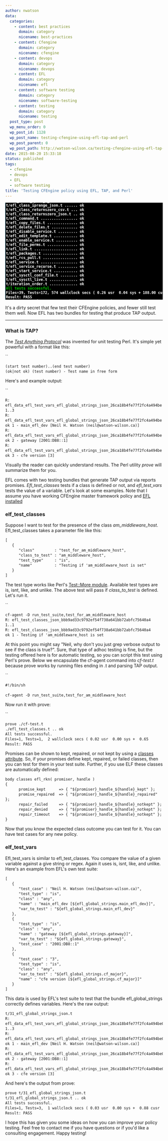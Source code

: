 ```yaml
---
author: nwatson
data:
  categories:
    - content: best practices
      domain: category
      nicename: best-practices
    - content: Cfengine
      domain: category
      nicename: cfengine
    - content: devops
      domain: category
      nicename: devops
    - content: EFL
      domain: category
      nicename: efl
    - content: software testing
      domain: category
      nicename: software-testing
    - content: testing
      domain: category
      nicename: testing
  post_type: post
  wp_menu_order: 0
  wp_post_id: 1128
  wp_post_name: testing-cfengine-using-efl-tap-and-perl
  wp_post_parent: 0
  wp_post_path: http://watson-wilson.ca/testing-cfengine-using-efl-tap-and-perl/
date: 2015-08-20 15:33:18
status: published
tags:
  - cfengine
  - devops
  - EFL
  - software testing
title: 'Testing CFEngine policy using EFL, TAP, and Perl'
---
```

![Prove and TAP output](/static/images/efl_tests.png)

It's a dirty secret that few test their CFEngine policies, and fewer
still test them well. Now EFL has two bundles for testing that produce
TAP output.

---

### What is TAP? ###

The [*Test Anything Protocol*](https://en.wikipedia.org/wiki/Test_Anything_Protocol)
was invented for unit testing Perl. It's simple yet powerful with a
format like this:

``

    (start test number)..(end test number)
    (ok|not ok) (test number) - Test name in free form

Here's and example output:

``

    R: efl_data_efl_test_vars_efl_global_strings_json_26ca18b4fe77f2fc4a494be
    1..3
    R: efl_data_efl_test_vars_efl_global_strings_json_26ca18b4fe77f2fc4a494be
    ok 1 - main_efl_dev [Neil H. Watson (neil@watson-wilson.ca)]
    R: efl_data_efl_test_vars_efl_global_strings_json_26ca18b4fe77f2fc4a494be
    ok 2 - gateway [2001:DB8::1]
    R: efl_data_efl_test_vars_efl_global_strings_json_26ca18b4fe77f2fc4a494be
    ok 3 - cfe version [3]

Visually the reader can quickly understand results. The Perl utility *prove*
will summarize them for you.

EFL comes with two testing bundles that generate TAP output via reports
promises. *Efl_test_classes* tests if a class is defined or not, and *efl_test_vars*
tests the value of a variable. Let's look at some examples. Note that I
assume you have working CFEngine master framework policy and [EFL
installed](https://github.com/neilhwatson/evolve_cfengine_freelib/blob/master/INSTALL.md)

### elf_test_classes ###

Suppose I want to test for the presence of the class *am_middleware_host*.
Efl_test_classes takes a parameter file like this:

    [
       {
          "class"         : "test_for_am_middleware_host",
          "class_to_test" : "am_middleware_host",
          "test_type"     : "is",
          "name"          : "Testing if 'am_middleware_host is set"
       }
    ]

The test type works like Perl's [Test::More module](https://metacpan.org/pod/Test::More).
Available test types are is, isnt, like, and unlike. The above test
will pass if *class_to_test* is defined. Let's run it.

``

    cf-agent -D run_test_suite,test_for_am_middleware_host
    R: efl_test_classes_json_bbb9ad33c9792ef54f738a641bb72abfc75640a4
    1..1
    R: efl_test_classes_json_bbb9ad33c9792ef54f738a641bb72abfc75640a4
    ok 1 - Testing if 'am_middleware_host is set

At this point you might say "Neil, why don't you just grep verbose
output to see if the class is true?". Sure, that type of adhoc testing
is fine, but the testing offered here is for automatic testing, so you
can script this test using Perl's prove. Below we encapsulate the
cf-agent command into *cf-test.t* because prove works by running files
ending in .t and parsing TAP output.

``

    #!/bin/sh
    
    cf-agent -D run_test_suite,test_for_am_middleware_host

Now run it with prove:

``

    prove ./cf-test.t
    ./efl_test_classes.t .. ok   
    All tests successful.
    Files=1, Tests=1,  2 wallclock secs ( 0.02 usr  0.00 sys +  0.65 
    Result: PASS

Promises can be shown to kept, repaired, or not kept by using a [classes
attribute](https://docs.cfengine.com/docs/master/reference-promise-types.html#classes).
So, if your promises define kept, repaired, or failed classes, then you
can test for them in your test suite. Further, if you use ELF these
classes are automatically defined:

    body classes efl_rkn( promiser, handle )
    {
          promise_kept      => { "${promiser}_handle_${handle}_kept" };
          promise_repaired  => { "${promiser}_handle_${handle}_repaired" };
          repair_failed     => { "${promiser}_handle_${handle}_notkept" };
          repair_denied     => { "${promiser}_handle_${handle}_notkept" };
          repair_timeout    => { "${promiser}_handle_${handle}_notkept" };
    }

Now that you know the expected class outcome you can test for it. You
can have test cases for any new policy.

### elf_test_vars ###

Efl_test_vars is similar to efl_test_classes. You compare the value of
a given variable against a give string or regex. Again it uses is,
isnt, like, and unlike. Here's an example from EFL's own test suite:

    [
       {
          "test_case" : "Neil H. Watson (neil@watson-wilson.ca)",
          "test_type" : "is",
          "class" : "any",
          "name" : "main_efl_dev [${efl_global_strings.main_efl_dev}]",
          "var_to_test" : "${efl_global_strings.main_efl_dev}"
       },
       {
          "test_type" : "is",
          "class" : "any",
          "name" : "gateway [${efl_global_strings.gateway}]",
          "var_to_test" : "${efl_global_strings.gateway}",
          "test_case" : "2001:DB8::1"
       },
       {
          "test_case" : "3",
          "test_type" : "is",
          "class" : "any",
          "var_to_test" : "${efl_global_strings.cf_major}",
          "name" : "cfe version [${efl_global_strings.cf_major}]"
       }
    ]

This data is used by EFL's test suite to test that the bundle
efl_global_strings correctly defines variables. Here's the raw output:

    t/31_efl_global_strings_json.t
    R: efl_data_efl_test_vars_efl_global_strings_json_26ca18b4fe77f2fc4a494be0
    1..3
    R: efl_data_efl_test_vars_efl_global_strings_json_26ca18b4fe77f2fc4a494be0
    ok 1 - main_efl_dev [Neil H. Watson (neil@watson-wilson.ca)]
    R: efl_data_efl_test_vars_efl_global_strings_json_26ca18b4fe77f2fc4a494be0
    ok 2 - gateway [2001:DB8::1]
    R: efl_data_efl_test_vars_efl_global_strings_json_26ca18b4fe77f2fc4a494be0
    ok 3 - cfe version [3]

And here's the output from prove:

    prove t/31_efl_global_strings_json.t 
    t/31_efl_global_strings_json.t .. ok   
    All tests successful.
    Files=1, Tests=3,  1 wallclock secs ( 0.03 usr  0.00 sys +  0.88 cusr  
    Result: PASS

I hope this has given you some ideas on how you can improve your policy
testing. Feel free to contact me if you have questions or if you'd like
a consulting engagement. Happy testing!
